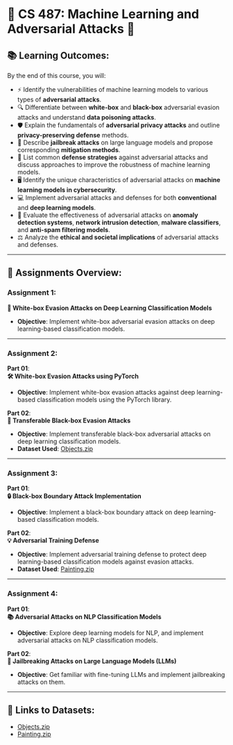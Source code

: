 # 🧠 **CS 487: Machine Learning and Adversarial Attacks** 🔐

## 📚 **Learning Outcomes:**
By the end of this course, you will:
- ⚡ Identify the vulnerabilities of machine learning models to various types of **adversarial attacks**.
- 🔍 Differentiate between **white-box** and **black-box** adversarial evasion attacks and understand **data poisoning attacks**.
- 🛡️ Explain the fundamentals of **adversarial privacy attacks** and outline **privacy-preserving defense** methods.
- 🚨 Describe **jailbreak attacks** on large language models and propose corresponding **mitigation methods**.
- 🔐 List common **defense strategies** against adversarial attacks and discuss approaches to improve the robustness of machine learning models.
- 🖥️ Identify the unique characteristics of adversarial attacks on **machine learning models in cybersecurity**.
- 💻 Implement adversarial attacks and defenses for both **conventional** and **deep learning models**.
- 🧩 Evaluate the effectiveness of adversarial attacks on **anomaly detection systems**, **network intrusion detection**, **malware classifiers**, and **anti-spam filtering models**.
- ⚖️ Analyze the **ethical and societal implications** of adversarial attacks and defenses.

---

## 📑 **Assignments Overview:**

### **Assignment 1**: 
**🚨 White-box Evasion Attacks on Deep Learning Classification Models**
- **Objective**: Implement white-box adversarial evasion attacks on deep learning-based classification models.

---

### **Assignment 2**: 
**Part 01**:  
**🛠️ White-box Evasion Attacks using PyTorch**
- **Objective**: Implement white-box evasion attacks against deep learning-based classification models using the PyTorch library.

**Part 02**:  
**🎯 Transferable Black-box Evasion Attacks**
- **Objective**: Implement transferable black-box adversarial attacks on deep learning classification models.
- **Dataset Used**: [Objects.zip](https://drive.google.com/file/d/19uC4H5FRJCoEnBM9QufbeU_xOcPFssN4/view?usp=sharing)

---

### **Assignment 3**:  
**Part 01**:  
**🔒 Black-box Boundary Attack Implementation**
- **Objective**: Implement a black-box boundary attack on deep learning-based classification models.

**Part 02**:  
**💡 Adversarial Training Defense**
- **Objective**: Implement adversarial training defense to protect deep learning-based classification models against evasion attacks.
- **Dataset Used**: [Painting.zip](https://drive.google.com/file/d/10iBXJ21wrdhuYjqDPq6oybF3K4x6m16-/view?usp=sharing)

---

### **Assignment 4**:  
**Part 01**:  
**📚 Adversarial Attacks on NLP Classification Models**
- **Objective**: Explore deep learning models for NLP, and implement adversarial attacks on NLP classification models.

**Part 02**:  
**🧩 Jailbreaking Attacks on Large Language Models (LLMs)**
- **Objective**: Get familiar with fine-tuning LLMs and implement jailbreaking attacks on them.

---

## 🔗 **Links to Datasets**:
- [Objects.zip](https://drive.google.com/file/d/19uC4H5FRJCoEnBM9QufbeU_xOcPFssN4/view?usp=sharing)
- [Painting.zip](https://drive.google.com/file/d/10iBXJ21wrdhuYjqDPq6oybF3K4x6m16-/view?usp=sharing)
